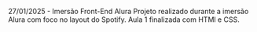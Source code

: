 27/01/2025 - Imersão Front-End Alura Projeto realizado durante a imersão Alura com foco no layout do Spotify. Aula 1 finalizada com HTMl e CSS.